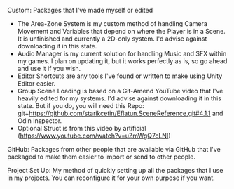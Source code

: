 Custom: Packages that I've made myself or edited
  - The Area-Zone System is my custom method of handling Camera Movement and Variables that depend on where the Player is in a Scene. It is unfinished and currently a 2D-only system. I'd advise against downloading it in this state.
  - Audio Manager is my current solution for handling Music and SFX within my games. I plan on updating it, but it works perfectly as is, so go ahead and use it if you wish.
  - Editor Shortcuts are any tools I've found or written to make using Unity Editor easier.
  - Group Scene Loading is based on a Git-Amend YouTube video that I've heavily edited for my systems. I'd advise against downloading it in this state. But if you do, you will need this Repo: git+https://github.com/starikcetin/Eflatun.SceneReference.git#4.1.1 and Odin Inspector. 
  - Optional Struct is from this video by artificial (https://www.youtube.com/watch?v=uZmWgQ7cLNI)

GitHub: Packages from other people that are available via GitHub that I've packaged to make them easier to import or send to other people. 

Project Set Up: My method of quickly setting up all the packages that I use in my projects. You can reconfigure it for your own purpose if you want.
